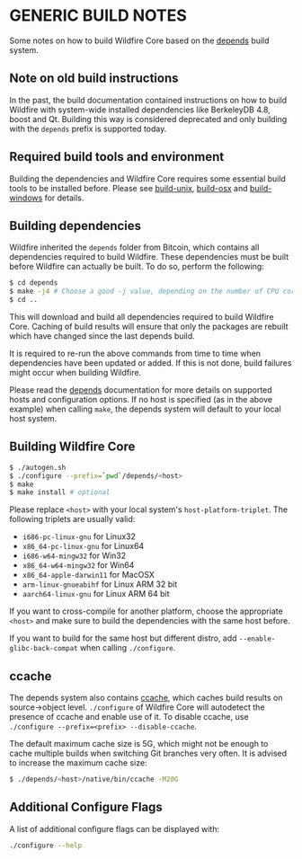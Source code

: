 GENERIC BUILD NOTES
====================
Some notes on how to build Wildfire Core based on the [depends](../depends/README.md) build system.

Note on old build instructions
------------------------------
In the past, the build documentation contained instructions on how to build Wildfire with system-wide installed dependencies
like BerkeleyDB 4.8, boost and Qt. Building this way is considered deprecated and only building with the `depends` prefix
is supported today.

Required build tools and environment
------------------------------------
Building the dependencies and Wildfire Core requires some essential build tools to be installed before. Please see
[build-unix](build-unix.md), [build-osx](build-osx.md) and [build-windows](build-windows.md) for details.

Building dependencies
---------------------
Wildfire inherited the `depends` folder from Bitcoin, which contains all dependencies required to build Wildfire. These
dependencies must be built before Wildfire can actually be built. To do so, perform the following:

```bash
$ cd depends
$ make -j4 # Choose a good -j value, depending on the number of CPU cores available
$ cd ..
```

This will download and build all dependencies required to build Wildfire Core. Caching of build results will ensure that only
the packages are rebuilt which have changed since the last depends build.

It is required to re-run the above commands from time to time when dependencies have been updated or added. If this is
not done, build failures might occur when building Wildfire.

Please read the [depends](../depends/README.md) documentation for more details on supported hosts and configuration
options. If no host is specified (as in the above example) when calling `make`, the depends system will default to your
local host system. 

Building Wildfire Core
---------------------

```bash
$ ./autogen.sh
$ ./configure --prefix=`pwd`/depends/<host>
$ make
$ make install # optional
```

Please replace `<host>` with your local system's `host-platform-triplet`. The following triplets are usually valid:
- `i686-pc-linux-gnu` for Linux32
- `x86_64-pc-linux-gnu` for Linux64
- `i686-w64-mingw32` for Win32
- `x86_64-w64-mingw32` for Win64
- `x86_64-apple-darwin11` for MacOSX
- `arm-linux-gnueabihf` for Linux ARM 32 bit
- `aarch64-linux-gnu` for Linux ARM 64 bit

If you want to cross-compile for another platform, choose the appropriate `<host>` and make sure to build the
dependencies with the same host before.

If you want to build for the same host but different distro, add `--enable-glibc-back-compat` when calling `./configure`.


ccache
------
The depends system also contains [ccache](https://ccache.samba.org/), which caches build results on source->object
level. `./configure` of Wildfire Core will autodetect the presence of ccache and enable use of it. To disable ccache, use
`./configure --prefix=<prefix> --disable-ccache`.

The default maximum cache size is 5G, which might not be enough to cache multiple builds when switching Git branches
very often. It is advised to increase the maximum cache size:

```bash
$ ./depends/<host>/native/bin/ccache -M20G
```

Additional Configure Flags
--------------------------
A list of additional configure flags can be displayed with:

```bash
./configure --help
```
